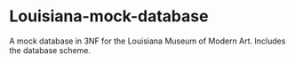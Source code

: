 # Louisiana-mock-database
A mock database in 3NF for the Louisiana Museum of Modern Art. Includes the database scheme.
